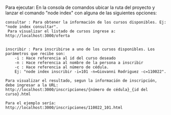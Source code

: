 Para ejecutar:
	En la consola de comandos ubicar la ruta del proyecto y lanzar el comando "node index" con alguna de las siguientes opciones:

	consultar : Para obtener la información de los cursos disponibles. Ej: "node index consultar".
	 Para visualizar el listado de cursos ingrese a: http://localhost:3000/oferta


	inscribir : Para inscribirse a uno de los cursos disponibles. Los parámetros que recibe son:
		-i : Hace referencia al id del curso deseado
		-n : Hace referencia al nombre de la persona a inscribir
		-c : Hace referencia al número de cédula.
		Ej: "node index inscribir -i=101 -n=Giovanni Rodriguez -c=110022".

	Para visualizar el resultado, segun la información de inscripción, debe ingresar a la URL:
	http://localhost:3000/inscripciones/{número de cédula}_{id del curso}.html

	Para el ejemplo sería:
	http://localhost:3000/inscripciones/110022_101.html